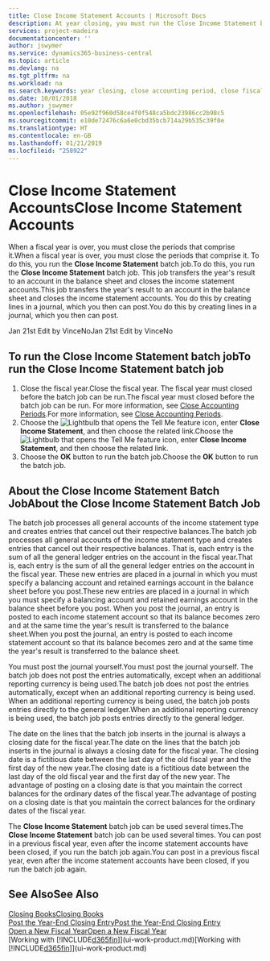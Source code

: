 ```yaml
---
title: Close Income Statement Accounts | Microsoft Docs
description: At year closing, you must run the Close Income Statement batch job to close the accounting periods that make up the fiscal year.
services: project-madeira
documentationcenter: ''
author: jswymer
ms.service: dynamics365-business-central
ms.topic: article
ms.devlang: na
ms.tgt_pltfrm: na
ms.workload: na
ms.search.keywords: year closing, close accounting period, close fiscal year, bank account detailed trial balance
ms.date: 10/01/2018
ms.author: jswymer
ms.openlocfilehash: 05e92f960d58ce4f0f548ca5bdc23986cc2b98c5
ms.sourcegitcommit: e10de72476c6a6e0cbd35bcb714a29b535c39f0e
ms.translationtype: HT
ms.contentlocale: en-GB
ms.lasthandoff: 01/21/2019
ms.locfileid: "258922"
---
```

# <a name="close-income-statement-accounts"></a><span data-ttu-id="8ef20-103">Close Income Statement Accounts</span><span class="sxs-lookup"><span data-stu-id="8ef20-103">Close Income Statement Accounts</span></span>
<span data-ttu-id="8ef20-104">When a fiscal year is over, you must close the periods that comprise it.</span><span class="sxs-lookup"><span data-stu-id="8ef20-104">When a fiscal year is over, you must close the periods that comprise it.</span></span> <span data-ttu-id="8ef20-105">To do this, you run the **Close Income Statement** batch job.</span><span class="sxs-lookup"><span data-stu-id="8ef20-105">To do this, you run the **Close Income Statement** batch job.</span></span> <span data-ttu-id="8ef20-106">This job transfers the year's result to an account in the balance sheet and closes the income statement accounts.</span><span class="sxs-lookup"><span data-stu-id="8ef20-106">This job transfers the year's result to an account in the balance sheet and closes the income statement accounts.</span></span> <span data-ttu-id="8ef20-107">You do this by creating lines in a journal, which you then can post.</span><span class="sxs-lookup"><span data-stu-id="8ef20-107">You do this by creating lines in a journal, which you then can post.</span></span>

<span data-ttu-id="8ef20-108">Jan 21st Edit by VinceNo</span><span class="sxs-lookup"><span data-stu-id="8ef20-108">Jan 21st Edit by VinceNo</span></span>

## <a name="to-run-the-close-income-statement-batch-job"></a><span data-ttu-id="8ef20-109">To run the Close Income Statement batch job</span><span class="sxs-lookup"><span data-stu-id="8ef20-109">To run the Close Income Statement batch job</span></span>
1. <span data-ttu-id="8ef20-110">Close the fiscal year.</span><span class="sxs-lookup"><span data-stu-id="8ef20-110">Close the fiscal year.</span></span> <span data-ttu-id="8ef20-111">The fiscal year must closed before the batch job can be run.</span><span class="sxs-lookup"><span data-stu-id="8ef20-111">The fiscal year must closed before the batch job can be run.</span></span> <span data-ttu-id="8ef20-112">For more information, see [Close Accounting Periods](year-close-account-periods.md).</span><span class="sxs-lookup"><span data-stu-id="8ef20-112">For more information, see [Close Accounting Periods](year-close-account-periods.md).</span></span>
2. <span data-ttu-id="8ef20-113">Choose the ![Lightbulb that opens the Tell Me feature](media/ui-search/search_small.png "Tell me what you want to do") icon, enter **Close Income Statement**, and then choose the related link.</span><span class="sxs-lookup"><span data-stu-id="8ef20-113">Choose the ![Lightbulb that opens the Tell Me feature](media/ui-search/search_small.png "Tell me what you want to do") icon, enter **Close Income Statement**, and then choose the related link.</span></span>
3. <span data-ttu-id="8ef20-114">Choose the **OK** button to run the batch job.</span><span class="sxs-lookup"><span data-stu-id="8ef20-114">Choose the **OK** button to run the batch job.</span></span>

## <a name="about-the-close-income-statement-batch-job"></a><span data-ttu-id="8ef20-115">About the Close Income Statement Batch Job</span><span class="sxs-lookup"><span data-stu-id="8ef20-115">About the Close Income Statement Batch Job</span></span>
<span data-ttu-id="8ef20-116">The batch job processes all general accounts of the income statement type and creates entries that cancel out their respective balances.</span><span class="sxs-lookup"><span data-stu-id="8ef20-116">The batch job processes all general accounts of the income statement type and creates entries that cancel out their respective balances.</span></span> <span data-ttu-id="8ef20-117">That is, each entry is the sum of all the general ledger entries on the account in the fiscal year.</span><span class="sxs-lookup"><span data-stu-id="8ef20-117">That is, each entry is the sum of all the general ledger entries on the account in the fiscal year.</span></span> <span data-ttu-id="8ef20-118">These new entries are placed in a journal in which you must specify a balancing account and retained earnings account in the balance sheet before you post.</span><span class="sxs-lookup"><span data-stu-id="8ef20-118">These new entries are placed in a journal in which you must specify a balancing account and retained earnings account in the balance sheet before you post.</span></span> <span data-ttu-id="8ef20-119">When you post the journal, an entry is posted to each income statement account so that its balance becomes zero and at the same time the year's result is transferred to the balance sheet.</span><span class="sxs-lookup"><span data-stu-id="8ef20-119">When you post the journal, an entry is posted to each income statement account so that its balance becomes zero and at the same time the year's result is transferred to the balance sheet.</span></span>

<span data-ttu-id="8ef20-120">You must post the journal yourself.</span><span class="sxs-lookup"><span data-stu-id="8ef20-120">You must post the journal yourself.</span></span> <span data-ttu-id="8ef20-121">The batch job does not post the entries automatically, except when an additional reporting currency is being used.</span><span class="sxs-lookup"><span data-stu-id="8ef20-121">The batch job does not post the entries automatically, except when an additional reporting currency is being used.</span></span> <span data-ttu-id="8ef20-122">When an additional reporting currency is being used, the batch job posts entries directly to the general ledger.</span><span class="sxs-lookup"><span data-stu-id="8ef20-122">When an additional reporting currency is being used, the batch job posts entries directly to the general ledger.</span></span>

<span data-ttu-id="8ef20-123">The date on the lines that the batch job inserts in the journal is always a closing date for the fiscal year.</span><span class="sxs-lookup"><span data-stu-id="8ef20-123">The date on the lines that the batch job inserts in the journal is always a closing date for the fiscal year.</span></span> <span data-ttu-id="8ef20-124">The closing date is a fictitious date between the last day of the old fiscal year and the first day of the new year.</span><span class="sxs-lookup"><span data-stu-id="8ef20-124">The closing date is a fictitious date between the last day of the old fiscal year and the first day of the new year.</span></span> <span data-ttu-id="8ef20-125">The advantage of posting on a closing date is that you maintain the correct balances for the ordinary dates of the fiscal year.</span><span class="sxs-lookup"><span data-stu-id="8ef20-125">The advantage of posting on a closing date is that you maintain the correct balances for the ordinary dates of the fiscal year.</span></span>

<span data-ttu-id="8ef20-126">The **Close Income Statement** batch job can be used several times.</span><span class="sxs-lookup"><span data-stu-id="8ef20-126">The **Close Income Statement** batch job can be used several times.</span></span> <span data-ttu-id="8ef20-127">You can post in a previous fiscal year, even after the income statement accounts have been closed, if you run the batch job again.</span><span class="sxs-lookup"><span data-stu-id="8ef20-127">You can post in a previous fiscal year, even after the income statement accounts have been closed, if you run the batch job again.</span></span>

## <a name="see-also"></a><span data-ttu-id="8ef20-128">See Also</span><span class="sxs-lookup"><span data-stu-id="8ef20-128">See Also</span></span>
[<span data-ttu-id="8ef20-129">Closing Books</span><span class="sxs-lookup"><span data-stu-id="8ef20-129">Closing Books</span></span>](year-close-books.md)  
[<span data-ttu-id="8ef20-130">Post the Year-End Closing Entry</span><span class="sxs-lookup"><span data-stu-id="8ef20-130">Post the Year-End Closing Entry</span></span>](year-how-post-year-end-close-entry.md)  
[<span data-ttu-id="8ef20-131">Open a New Fiscal Year</span><span class="sxs-lookup"><span data-stu-id="8ef20-131">Open a New Fiscal Year</span></span>](finance-how-open-new-fiscal-year.md)  
<span data-ttu-id="8ef20-132">[Working with [!INCLUDE[d365fin](includes/d365fin_md.md)]](ui-work-product.md)</span><span class="sxs-lookup"><span data-stu-id="8ef20-132">[Working with [!INCLUDE[d365fin](includes/d365fin_md.md)]](ui-work-product.md)</span></span>
